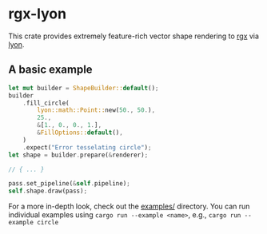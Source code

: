 # rgx-lyon

This crate provides extremely feature-rich vector shape rendering to [rgx](https://github.com/cloudhead/rgx) via [lyon](https://github.com/nical/lyon).

## A basic example

```rust
let mut builder = ShapeBuilder::default();
builder
    .fill_circle(
        lyon::math::Point::new(50., 50.),
        25.,
        &[1., 0., 0., 1.],
        &FillOptions::default(),
    )
    .expect("Error tesselating circle");
let shape = builder.prepare(&renderer);

// { ... }

pass.set_pipeline(&self.pipeline);
self.shape.draw(pass);
```

For a more in-depth look, check out the [examples/](./examples/) directory. You can run individual examples using `cargo run --example <name>`, e.g., `cargo run --example circle`

